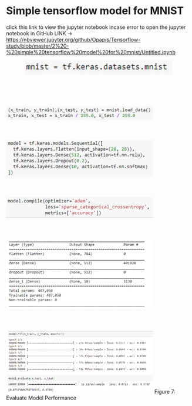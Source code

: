 # Simple tensorflow model for MNIST

click this link to view the jupyter notebook incase error to open the jupyter notebook in GitHub LINK -> 
https://nbviewer.jupyter.org/github/Opapis/Tensorflow-study/blob/master/2%20-%20simple%20tensorflow%20model%20for%20mnist/Untitled.ipynb

<p align="center">
<img src="screenshot/1.PNG" data-canonical-src="screenshot/1.PNG" width="400" />
</p>
<br />
<br />
<br />
<br />

<img src="screenshot/2.PNG" data-canonical-src="screenshot/1.PNG" width="400"  />
<br />
<br />
<br />
<br />

<img src="screenshot/3.PNG" data-canonical-src="screenshot/1.PNG" width="400"  />
<br />
<br />
<br />
<br />

<img src="screenshot/4.PNG" data-canonical-src="screenshot/1.PNG" width="400"  />
<br />
<br />
<br />
<br />

<img src="screenshot/5.PNG" data-canonical-src="screenshot/1.PNG" width="400"  />
<br />
<br />
<br />
<br />

<img src="screenshot/6.PNG" data-canonical-src="screenshot/1.PNG" width="400"  />
<br />

<img src="screenshot/7.PNG" data-canonical-src="screenshot/1.PNG" width="400"  />
Figure 7: Evaluate Model Performance
<br />
<br />
<br />
<br />
